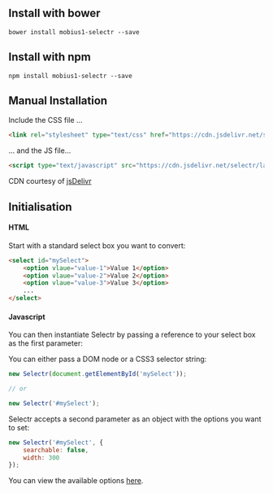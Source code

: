 ## Install with bower

```
bower install mobius1-selectr --save
```

## Install with npm

```
npm install mobius1-selectr --save
```

## Manual Installation

Include the CSS file ...

```html
<link rel="stylesheet" type="text/css" href="https://cdn.jsdelivr.net/selectr/latest/selectr.min.css">
```

... and the JS file...

```html
<script type="text/javascript" src="https://cdn.jsdelivr.net/selectr/latest/selectr.min.js"></script>
```

CDN courtesy of [jsDelivr](http://www.jsdelivr.com/)

## Initialisation


#### HTML

Start with a standard select box you want to convert:

```html
<select id="mySelect">
	<option vlaue="value-1">Value 1</option>
	<option vlaue="value-2">Value 2</option>
	<option vlaue="value-3">Value 3</option>
	...
</select>
```

#### Javascript

You can then instantiate Selectr by passing a reference to your select box as the first parameter:

You can either pass a DOM node or a CSS3 selector string:

```javascript
new Selectr(document.getElementById('mySelect'));

// or 

new Selectr('#mySelect');
```

Selectr accepts a second parameter as an object with the options you want to set:

```javascript
new Selectr('#mySelect', {
    searchable: false,
    width: 300
});
```

You can view the available options [here](http://mobius.ovh/docs/selectr/pages/options-2).